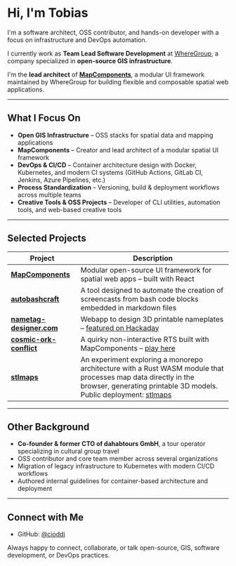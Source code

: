 # Hi, I'm Tobias

I'm a software architect, OSS contributor, and hands-on developer with a focus on infrastructure and DevOps automation.

I currently work as **Team Lead Software Development** at [WhereGroup](https://wheregroup.com/), a company specialized in **open-source GIS infrastructure**.

I'm the **lead architect** of [**MapComponents**](https://github.com/mapcomponents), a modular UI framework maintained by WhereGroup for building flexible and composable spatial web applications.

---

## What I Focus On

* **Open GIS Infrastructure** – OSS stacks for spatial data and mapping applications
* **MapComponents** – Creator and lead architect of a modular spatial UI framework
* **DevOps & CI/CD** – Container architecture design with Docker, Kubernetes, and modern CI systems (GitHub Actions, GitLab CI, Jenkins, Azure Pipelines, etc.)
* **Process Standardization** – Versioning, build & deployment workflows across multiple teams
* **Creative Tools & OSS Projects** – Developer of CLI utilities, automation tools, and web-based creative tools

---

## Selected Projects

| Project                                                                  | Description                                                                                                                                                                                                                     |
| ------------------------------------------------------------------------ | ------------------------------------------------------------------------------------------------------------------------------------------------------------------------------------------------------------------------------- |
| [**MapComponents**](https://github.com/mapcomponents)      | Modular open-source UI framework for spatial web apps – built with React                                                                                                                                                        |
| [**autobashcraft**](https://github.com/autobashcraft)             | A tool designed to automate the creation of screencasts from bash code blocks embedded in markdown files                                                                                                                                                                   |
| [**nametag-designer.com**](https://nametag-designer.com)                 | Webapp to design 3D printable nameplates – [featured on Hackaday](https://hackaday.com/2020/02/22/3d-printable-nameplates-from-your-web-browser/)                                                                                    |
| [**cosmic-ork-conflict**](https://github.com/cioddi/cosmic-ork-conflict) | A quirky non-interactive RTS built with MapComponents – [play here](https://cioddi.github.io/cosmic-ork-conflict/)                                                                                                              |
| [**stlmaps**](https://github.com/cioddi/stlmaps)                         | An experiment exploring a monorepo architecture with a Rust WASM module that processes map data directly in the browser, generating printable 3D models. Public deployment: [stlmaps](https://cioddi.github.io/stlmaps/) |

---

## Other Background

* **Co-founder & former CTO of dahabtours GmbH**, a tour operator specializing in cultural group travel
* OSS contributor and core team member across several organizations
* Migration of legacy infrastructure to Kubernetes with modern CI/CD workflows
* Authored internal guidelines for container-based architecture and deployment

---

## Connect with Me

* GitHub: [@cioddi](https://github.com/cioddi)

Always happy to connect, collaborate, or talk open-source, GIS, software development, or DevOps practices.
